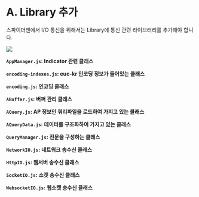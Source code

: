 # A. Library 추가

스파이더젠에서 I/O 통신을 위해서는 Library에 통신 관련 라이브러리를 추가해야 합니다.

![](https://wikidocs.net/images/page/24910/IO_lib.png)

**`AppManager.js`: Indicator 관련 클래스**

**`encoding-indexes.js`: euc-kr 인코딩 정보가 들어있는 클래스**

**`encoding.js`: 인코딩 클래스**

**`ABuffer.js`: 버퍼 관리 클래스**

**`AQuery.js`: AP 정보인 쿼리파일을 로드하여 가지고 있는 클래스**

**`AQueryData.js`: 데이터를 구조화하여 가지고 있는 클래스**

**`QueryManager.js`: 전문을 구성하는 클래스**

**`NetworkIO.js`: 네트워크 송수신 클래스**

**`HttpIO.js`: 웹서버 송수신 클래스**

**`SocketIO.js`: 소켓 송수신 클래스**

**`WebsocketIO.js`: 웹소켓 송수신 클래스**
